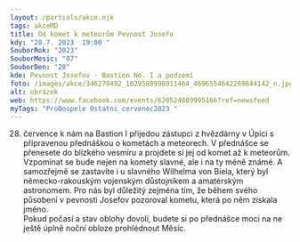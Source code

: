 ```yaml
---
layout: /partials/akce.njk
tags: akceMD
title: Od komet k meteorům Pevnost Josefo
kdy: "28.7. 2023  19:00 "
SouborRok: "2023"
SouborMesic: "07"
SouborDen: "28"
kde: Pevnost Josefov - Bastion No. I a podzemí
foto: /images/akce/346279492_1029588998011464_4696554642269644142_n.jpg
alt: obrázek
web: https://www.facebook.com/events/620524889995166?ref=newsfeed
myTags: "ProDospele Ostatni cervenec2023 "
---
```

<!--StartFragment-->

28. července k nám na Bastion I přijedou zástupci z hvězdárny v Úpici s připravenou přednáškou o kometách a meteorech. V přednášce se přenesete do blízkého vesmíru a projdete si jej od komet až k meteorům. Vzpomínat se bude nejen na komety slavné, ale i na ty méně známé. A samozřejmě se zastavíte i u slavného Wilhelma von Biela, který byl německo-rakouským vojenským důstojníkem a amatérským astronomem. Pro nás byl důležitý zejména tím, že během svého působení v pevnosti Josefov pozoroval kometu, která po něm získala jméno.\
Pokud počasí a stav oblohy dovolí, budete si po přednášce moci na ne ještě úplně noční obloze prohlédnout Měsíc.

<!--EndFragment-->